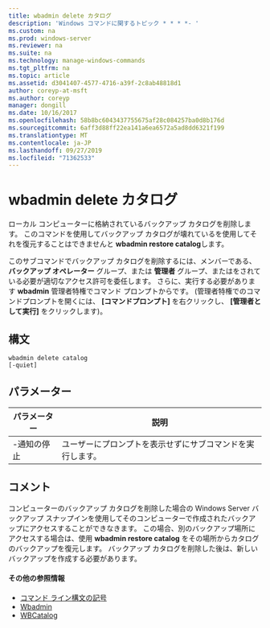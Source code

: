 ```yaml
---
title: wbadmin delete カタログ
description: 'Windows コマンドに関するトピック * * * *- '
ms.custom: na
ms.prod: windows-server
ms.reviewer: na
ms.suite: na
ms.technology: manage-windows-commands
ms.tgt_pltfrm: na
ms.topic: article
ms.assetid: d3041407-4577-4716-a39f-2c8ab48818d1
author: coreyp-at-msft
ms.author: coreyp
manager: dongill
ms.date: 10/16/2017
ms.openlocfilehash: 58b8bc6043437755675af28c084257ba0d8b176d
ms.sourcegitcommit: 6aff3d88ff22ea141a6ea6572a5ad8dd6321f199
ms.translationtype: MT
ms.contentlocale: ja-JP
ms.lasthandoff: 09/27/2019
ms.locfileid: "71362533"
---
```

# <a name="wbadmin-delete-catalog"></a>wbadmin delete カタログ



ローカル コンピューターに格納されているバックアップ カタログを削除します。 このコマンドを使用してバックアップ カタログが壊れているを使用してそれを復元することはできませんと **wbadmin restore catalog**します。

このサブコマンドでバックアップ カタログを削除するには、メンバーである、 **バックアップ オペレーター** グループ、または **管理者** グループ、またはをされている必要が適切なアクセス許可を委任します。 さらに、実行する必要があります **wbadmin** 管理者特権でコマンド プロンプトからです。 (管理者特権でのコマンドプロンプトを開くには、 **[コマンドプロンプト]** を右クリックし、 **[管理者として実行]** をクリックします)。

## <a name="syntax"></a>構文

```
wbadmin delete catalog
[-quiet]
```

## <a name="parameters"></a>パラメーター

|パラメーター|説明|
|---------|-----------|
|-通知の停止|ユーザーにプロンプトを表示せずにサブコマンドを実行します。|

## <a name="remarks"></a>コメント

コンピューターのバックアップ カタログを削除した場合の Windows Server バックアップ スナップインを使用してそのコンピューターで作成されたバックアップにアクセスすることができなきます。 この場合、別のバックアップ場所にアクセスする場合は、使用 **wbadmin restore catalog** をその場所からカタログのバックアップを復元します。 バックアップ カタログを削除した後は、新しいバックアップを作成する必要があります。

#### <a name="additional-references"></a>その他の参照情報

-   [コマンド ライン構文の記号](command-line-syntax-key.md)
-   [Wbadmin](wbadmin.md)
-   [WBCatalog](https://technet.microsoft.com/library/jj902445.aspx)